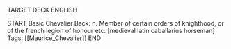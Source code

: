 TARGET DECK
ENGLISH

START
Basic
Chevalier
Back: n. Member of certain orders of knighthood, or of the french legion of honour etc. [medieval latin caballarius horseman]
Tags: [[Maurice_Chevalier]]
END
